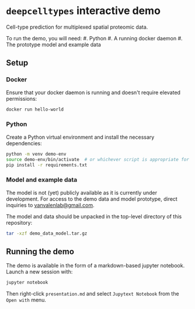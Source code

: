# `deepcelltypes` interactive demo

Cell-type prediction for multiplexed spatial proteomic data.

To run the demo, you will need:
#. Python
#. A running docker daemon
#. The prototype model and example data

## Setup

### Docker

Ensure that your docker daemon is running and doesn't require elevated
permissions:

```bash
docker run hello-world
```

### Python

Create a Python virtual environment and install the necessary dependencies:

```bash
python -m venv demo-env
source demo-env/bin/activate  # or whichever script is appropriate for your shell
pip install -r requirements.txt
```

### Model and example data

The model is not (yet) publicly available as it is currently under development.
For access to the demo data and model prototype, direct inquiries to
vanvalenlab@gmail.com.

The model and data should be unpacked in the top-level directory of this
repository:

```bash
tar -xzf demo_data_model.tar.gz
```

## Running the demo

The demo is available in the form of a markdown-based jupyter notebook.
Launch a new session with:

```bash
jupyter notebook
```

Then right-click `presentation.md` and select `Jupytext Notebook` from the 
`Open with` menu.
